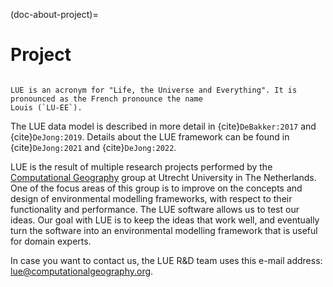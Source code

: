(doc-about-project)=

# Project

```{include} short_description.md
```

```{margin}
LUE is an acronym for "Life, the Universe and Everything". It is pronounced as the French pronounce the name
Louis (`LU-EE`).
```

The LUE data model is described in more detail in {cite}`DeBakker:2017` and {cite}`DeJong:2019`. Details
about the LUE framework can be found in {cite}`DeJong:2021` and {cite}`DeJong:2022`.

LUE is the result of multiple research projects performed by the [Computational
Geography](https://www.computationalgeography.org) group at Utrecht University in The Netherlands. One of the
focus areas of this group is to improve on the concepts and design of environmental modelling frameworks, with
respect to their functionality and performance. The LUE software allows us to test our ideas. Our goal with
LUE is to keep the ideas that work well, and eventually turn the software into an environmental modelling
framework that is useful for domain experts.

In case you want to contact us, the LUE R&D team uses this e-mail address: lue@computationalgeography.org.
